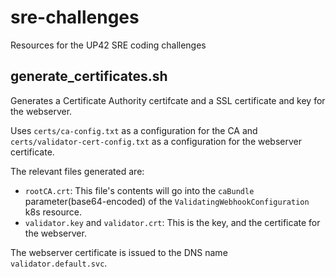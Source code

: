 # sre-challenges
Resources for the UP42 SRE coding challenges 

## generate_certificates.sh

Generates a Certificate Authority certifcate and a SSL certificate and key for the webserver.

Uses `certs/ca-config.txt` as a configuration for the CA and
`certs/validator-cert-config.txt` as a configuration for the webserver certificate.

The relevant files generated are:
* `rootCA.crt`: This file's contents will go into the `caBundle` parameter(base64-encoded) of the `ValidatingWebhookConfiguration` k8s resource. 
* `validator.key` and `validator.crt`: This is the key, and the certificate for the webserver.

The webserver certificate is issued to the DNS name `validator.default.svc`.
